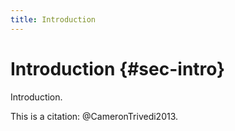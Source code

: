 ```yaml
---
title: Introduction
---
```


# Introduction {#sec-intro}

Introduction.

This is a citation: @CameronTrivedi2013.

